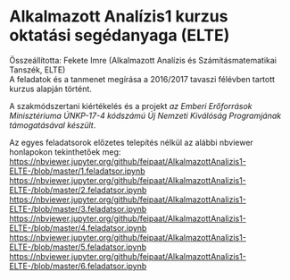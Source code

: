 # Alkalmazott Analízis1 kurzus oktatási segédanyaga (ELTE)

Összeállította: Fekete Imre (Alkalmazott Analízis és Számításmatematikai Tanszék, ELTE)
<br>
A feladatok és a tanmenet megírása a 2016/2017 tavaszi félévben tartott kurzus alapján történt. 

A szakmódszertani kiértékelés és a projekt <i>az Emberi Erőforrások Minisztériuma ÚNKP-17-4 kódszámú Új Nemzeti Kiválóság Programjának támogatásával készült</i>.

Az egyes feladatsorok előzetes telepítés nélkül az alábbi nbviewer honlapokon tekinthetőek meg:
https://nbviewer.jupyter.org/github/feipaat/AlkalmazottAnalizis1-ELTE-/blob/master/1.feladatsor.ipynb
https://nbviewer.jupyter.org/github/feipaat/AlkalmazottAnalizis1-ELTE-/blob/master/2.feladatsor.ipynb
https://nbviewer.jupyter.org/github/feipaat/AlkalmazottAnalizis1-ELTE-/blob/master/3.feladatsor.ipynb
https://nbviewer.jupyter.org/github/feipaat/AlkalmazottAnalizis1-ELTE-/blob/master/4.feladatsor.ipynb
https://nbviewer.jupyter.org/github/feipaat/AlkalmazottAnalizis1-ELTE-/blob/master/5.feladatsor.ipynb
https://nbviewer.jupyter.org/github/feipaat/AlkalmazottAnalizis1-ELTE-/blob/master/6.feladatsor.ipynb

